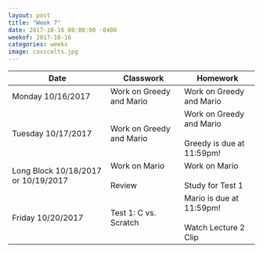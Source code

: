 ```yaml
---
layout: post
title: "Week 7"
date: 2017-10-16 00:00:00 -0400
weekof: 2017-10-16
categories: weeks
image: cavscelts.jpg
---
```


|Date                        |Classwork|Homework|
|----------------------------|---------|--------|
|Monday 10/16/2017           | Work on Greedy and Mario | Work on Greedy and Mario |
|Tuesday 10/17/2017          | Work on Greedy and Mario | Work on Greedy and Mario <br><br> Greedy is due at 11:59pm! |
| Long Block 10/18/2017 or 10/19/2017 | Work on Mario <br><br> Review | Work on Mario <br><br> Study for Test 1|
|Friday 10/20/2017           | Test 1: C vs. Scratch | Mario is due at 11:59pm! <br><br> Watch Lecture 2 Clip |
